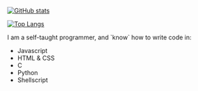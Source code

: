 [![GitHub stats](https://github-readme-stats.vercel.app/api?username=array-in-a-matrix&count_private=true&include_all_commits=true&show_icons=true&custom_title=GitHub%20stats&theme=radical)](https://github.com/anuraghazra/github-readme-stats)

[![Top Langs](https://github-readme-stats.vercel.app/api/top-langs/?username=array-in-a-matrix&langs_count=10&count_private=true&include_all_commits=true&layout=compact&theme=radical)](https://github.com/anuraghazra/github-readme-stats)

I am a self-taught programmer, and \`know\` how to write code in:
- Javascript
- HTML & CSS
- C
- Python
- Shellscript

<!--
**array-in-a-matrix/array-in-a-matrix** is a ✨ _special_ ✨ repository because its `README.md` (this file) appears on your GitHub profile.

Here are some ideas to get you started:

- 🔭 I’m currently working on ...
- 🌱 I’m currently learning ...
- 👯 I’m looking to collaborate on ...
- 🤔 I’m looking for help with ...
- 💬 Ask me about ...
- 📫 How to reach me: ...
- 😄 Pronouns: ...
- ⚡ Fun fact: ...
-->
